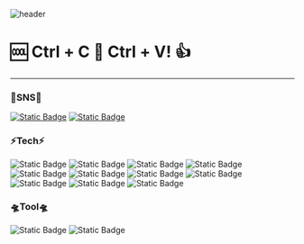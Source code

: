 ![header](https://capsule-render.vercel.app/api?type=shark&animation=fadeIn&color=auto&height=300&section=header&text=Welcome%20To%20Jungle&fontSize=90)

# 🆒 Ctrl + C 🦦 Ctrl + V! 👍
***
  
  
### 🗽SNS🗽  
[![Static Badge](https://img.shields.io/badge/instagram-%23E4405F?style=for-the-badge&logo=instagram&logoColor=white)](https://www.instagram.com/srill01/ "instagram link") [![Static Badge](https://img.shields.io/badge/Gmail-%23EA4335?style=for-the-badge&logo=Gmail&logoColor=white)](mailto:srill9403@gmail.com "gmail link")
  
  
### ⚡Tech⚡  
![Static Badge](https://img.shields.io/badge/aws-%23232F3E?style=for-the-badge&logo=amazonaws&logoColor=white) ![Static Badge](https://img.shields.io/badge/Shell-%23FFD500?style=for-the-badge&logo=Shell&logoColor=white)  ![Static Badge](https://img.shields.io/badge/centos-%23262577?style=for-the-badge&logo=centos&logoColor=white) ![Static Badge](https://img.shields.io/badge/tomcat-%23F8DC75?style=for-the-badge&logo=apachetomcat&logoColor=white)   
![Static Badge](https://img.shields.io/badge/JS-%23F7DF1E?style=for-the-badge&logo=JavaScript&logoColor=white) ![Static Badge](https://img.shields.io/badge/python-%233776AB?style=for-the-badge&logo=python&logoColor=white) ![Static Badge](https://img.shields.io/badge/springboot-%236DB33F?style=for-the-badge&logo=springboot&logoColor=white) ![Static Badge](https://img.shields.io/badge/hibernate-%2359666C?style=for-the-badge&logo=hibernate&logoColor=white)    
![Static Badge](https://img.shields.io/badge/postgresql-%234169E1?style=for-the-badge&logo=postgresql&logoColor=white) ![Static Badge](https://img.shields.io/badge/MongoDB-%2347A248?style=for-the-badge&logo=MongoDB&logoColor=white) ![Static Badge](https://img.shields.io/badge/MySQL-%234479A1?style=for-the-badge&logo=MySQL&logoColor=white)   


  
  
### 🛸Tool🛸    
![Static Badge](https://img.shields.io/badge/Ai-%23FF9A00?style=for-the-badge&logo=adobeillustrator&logoColor=white) ![Static Badge](https://img.shields.io/badge/ps-%2331A8FF?style=for-the-badge&logo=adobephotoshop&logoColor=white)




<!--
https://github.com/kyechan99/capsule-render

https://shields.io/badges

https://simpleicons.org/

https://www.emojicopy.com/


- 🔭 I’m currently working on ...
- 🌱 I’m currently learning ...
- 👯 I’m looking to collaborate on ...
- 🤔 I’m looking for help with ...
- 💬 Ask me about ...
- 📫 How to reach me: ...
- 😄 Pronouns: ...
- ⚡ Fun fact: ...
-->

